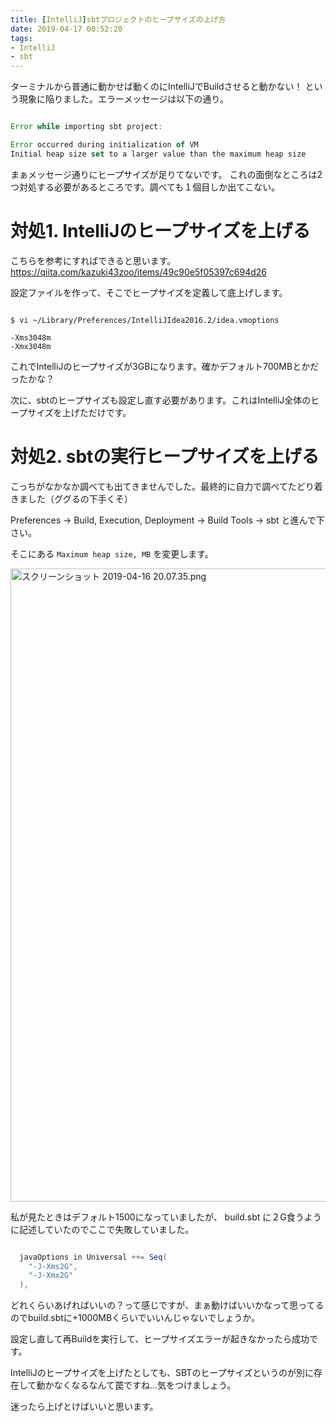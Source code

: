 ```yaml
---
title: [IntelliJ]sbtプロジェクトのヒープサイズの上げ方
date: 2019-04-17 00:52:20
tags:
- IntelliJ
- sbt
---
```


ターミナルから普通に動かせば動くのにIntelliJでBuildさせると動かない！
という現象に陥りました。エラーメッセージは以下の通り。

```javascript

Error while importing sbt project:

Error occurred during initialization of VM
Initial heap size set to a larger value than the maximum heap size
```

まぁメッセージ通りにヒープサイズが足りてないです。
これの面倒なところは2つ対処する必要があるところです。調べても１個目しか出てこない。

# 対処1. IntelliJのヒープサイズを上げる
こちらを参考にすればできると思います。
https://qiita.com/kazuki43zoo/items/49c90e5f05397c694d26

設定ファイルを作って、そこでヒープサイズを定義して底上げします。

```shell

$ vi ~/Library/Preferences/IntelliJIdea2016.2/idea.vmoptions

-Xms3048m
-Xmx3048m
```

これでIntelliJのヒープサイズが3GBになります。確かデフォルト700MBとかだったかな？

次に、sbtのヒープサイズも設定し直す必要があります。これはIntelliJ全体のヒープサイズを上げただけです。

# 対処2. sbtの実行ヒープサイズを上げる
こっちがなかなか調べても出てきませんでした。最終的に自力で調べてたどり着きました（ググるの下手くそ）

Preferences -> Build, Execution, Deployment -> Build Tools -> sbt と進んで下さい。

そこにある `Maximum heap size, MB` を変更します。 

<img width="1013" alt="スクリーンショット 2019-04-16 20.07.35.png" src="https://qiita-image-store.s3.ap-northeast-1.amazonaws.com/0/178351/6c50fc23-e00a-2279-76fe-14f10488513e.png">

私が見たときはデフォルト1500になっていましたが、 build.sbt に２G食うように記述していたのでここで失敗していました。

```java

  javaOptions in Universal ++= Seq(
    "-J-Xms2G",
    "-J-Xmx2G"
  ),
```

どれくらいあげればいいの？って感じですが、まぁ動けばいいかなって思ってるのでbuild.sbtに+1000MBくらいでいいんじゃないでしょうか。

設定し直して再Buildを実行して、ヒープサイズエラーが起きなかったら成功です。

IntelliJのヒープサイズを上げたとしても、SBTのヒープサイズというのが別に存在して動かなくなるなんて罠ですね…気をつけましょう。

迷ったら上げとけばいいと思います。